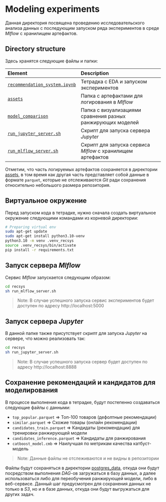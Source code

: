 # Modeling experiments

Данная директория посвящена проведению исследовательского анализа данных с последующим запуском ряда экспериментов в среде *Mlflow* с хранилищем артефактов. 

## Directory structure

Здесь хранятся следующие файлы и папки:

| Element | Description |
| :---   | :--- |
| [`recommendation_system.ipynb`](./recommendation_system.ipynb)| Тетрадка с EDA и запуском экспериментов |
| [`assets`](./assets/)| Папка с артефактами для логирования в *Mlflow* |
| [`model_comparison`](./model_comparison/)| Папка с визуализациями сравнения разных ранжирующих моделей |
| [`run_jupyter_server.sh`](./run_jupyter_server.sh)| Скрипт для запуска сервера *Jupyter* |
| [`run_mlflow_server.sh`](./run_mlflow_server.sh)| Скрипт для запуска сервиса *Mlflow* с хранилищем артефактов |

Отметим, что часть логируемых артефактов сохраняется в директории [assets](./assets/), в том время как другая часть представляет собой данные в формате `parquet`, которые не отслеживаются *Git* ради сохранения относительно небольшого размера репозитория.

## Виртуальное окружение

Перед запуском кода в тетрадке, нужно сначала создать виртуальное окружение следующими командами из корневой директории:

```bash
# Preparing virtual env
sudo apt-get update
sudo apt-get install python3.10-venv
python3.10 -m venv .venv_recsys
source .venv_recsys/bin/activate
pip install -r requirements.txt
```

## Запуск сервера *Mlflow*
Сервис *Mlflow* запускается следующим образом:

```bash
cd recsys
sh run_mlflow_server.sh
```

>Note: В случае успешного запуска сервис экспериментов будет доступен по адресу http://localhost:5000

## Запуск сервера *Jupyter*

В данной папке также присутствует скрипт для запуска *Jupyter* на сервере, что можно реализовать так:

```bash
cd recsys
sh run_jupyter_server.sh
```

>Note: В случае успешного запуска сервер будет доступен по адресу http://localhost:8888

## Сохранение рекомендаций и кандидатов для моделирования

В процессе выполнения кода в тетрадке, будут постепенно создаваться следующие файлы с данными:

* `top_popular.parquet` => Топ-100 товаров (дефолтные рекомендации)
* `similar.parquet` => Схожие товары (онлайн рекомендации)
* `candidates_train.parquet` => Кандидаты (рекомендации) для тренировки ранжирующей модели
* `candidates_inference.parquet` => Кандидаты для ранжирования
* `catboost_model.cmb` => Наилучшая по метрикам качества катбуст-модель

> Note: Данные файлы не отслеживаются и не видны в репозитории

Файлы будут сохраняться в директории [postgres_data](../airflow_service/postgres_data/), откуда они будут посредством выполнения *DAG*-ов загружаться в базу данных, а далее использоваться либо для переобучения ранжирующей модели, либо в веб-сервисе. Данный шаг предусмотрен для сохранения данных не только в *S3*, но и в базе данных, откуда они будут выгружаться для других задач.

